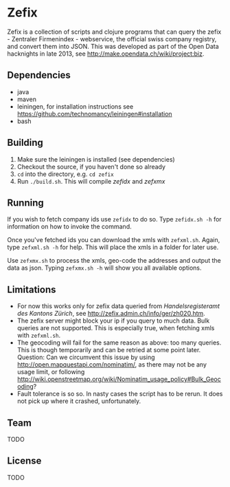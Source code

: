 Zefix
===
Zefix is a collection of scripts and clojure programs that can query
the zefix - Zentraler Firmenindex - webservice, the official swiss company
registry, and convert them into JSON. This was developed as part of the
Open Data hacknights in late 2013, see http://make.opendata.ch/wiki/project:biz.

Dependencies
---
- java
- maven
- leiningen, for installation instructions see https://github.com/technomancy/leiningen#installation
- bash

Building
---
1. Make sure the leiningen is installed (see dependencies)
2. Checkout the source, if you haven't done so already
3. `cd` into the directory, e.g. `cd zefix`
4. Run `./build.sh`. This will compile *zefidx* and *zefxmx*

Running
---
If you wish to fetch company ids use `zefidx` to do so. Type `zefidx.sh -h` for information on how to invoke the command.

Once you've fetched ids you can download the xmls with `zefxml.sh`. Again, type `zefxml.sh -h` for help. This will place the xmls in a folder for later use.

Use `zefxmx.sh` to process the xmls, geo-code the addresses and output the data as json. Typing `zefxmx.sh -h` will show you all available options.

Limitations
---
- For now this works only for zefix data queried from *Handelsregisteramt des Kantons Zürich*,
  see http://zefix.admin.ch/info/ger/zh020.htm.
- The zefix server might block your ip if you query to much data. Bulk queries are not supported.
  This is especially true, when fetching xmls with `zefxml.sh`.
- The geocoding will fail for the same reason as above: too many queries. This is though temporarily
  and can be retried at some point later.
  Question: Can we circumvent this issue by using http://open.mapquestapi.com/nominatim/, as there
  may not be any usage limit, or following
  http://wiki.openstreetmap.org/wiki/Nominatim_usage_policy#Bulk_Geocoding?
- Fault tolerance is so so. In nasty cases the script has to be rerun. It does not pick up where it crashed, unfortunately.

Team
---
TODO

License
---
TODO
